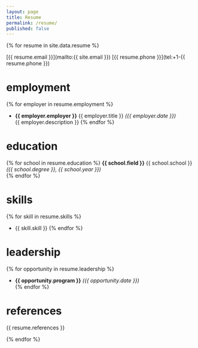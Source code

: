 ```yaml
---
layout: page
title: Resume
permalink: /resume/
published: false
---
```


{% for resume in site.data.resume %}


<span>
	[{{ resume.email }}](mailto:{{ site.email }})  
	[{{ resume.phone }}](tel:+1-{{ resume.phone }})
</span> 


# employment

{% for employer in resume.employment %}
- **{{ employer.employer }}** {{ employer.title }} *({{ employer.date }})*  
{{ employer.description }}
{% endfor %}

# education

<p>
{% for school in resume.education %}
	<strong>{{ school.field }}</strong> {{ school.school }} <em>({{ school.degree }}, {{ school.year }})</em><br>
{% endfor %}
</p>

# skills

{% for skill in resume.skills %}
- {{ skill.skill }}
{% endfor %}

# leadership

{% for opportunity in resume.leadership %}
- **{{ opportunity.program }}** *({{ opportunity.date }})*  
{% endfor %}

# references

{{ resume.references }}

{% endfor %}
